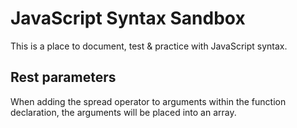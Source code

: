 # JavaScript Syntax Sandbox

This is a place to document, test & practice with JavaScript syntax.

## Rest parameters
When adding the spread operator to arguments within the function declaration, the arguments will be placed into an array.
